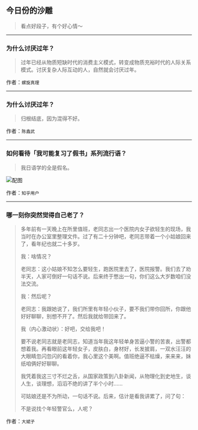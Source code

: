 ## 今日份的沙雕

> 看点好段子，有个好心情～


 
---

### 为什么讨厌过年？

> 过年已经从物质短缺时代的消费主义模式，转变成物质充裕时代的人际关系模式。讨厌复杂人际互动的人，自然就会讨厌过年。


作者：`螺旋真理`

---

### 为什么讨厌过年？

> 归根结底，因为混得不好。


作者：`陈鑫武`

---

### 如何看待「我可能复习了假书」系列流行语？

> 我日语学的全是假名。



![配图](http://pic4.zhimg.com/70/v2-d05fbe3755cce2eff84401eba984a63b_b.jpg)


作者：`知乎用户`

---

### 哪一刻你突然觉得自己老了？

> 多年前有一天晚上在所里值班，老同志出一个医院内女子欲轻生的现场，我当时在办公室里整理文件。过了有二十分钟吧，老同志带着一个小姑娘回来了，看年纪也就二十多岁。
> 
> 我：啥情况？
> 
> 老同志：这小姑娘不知怎么要轻生，跑医院里去了，医院报警。我们去了劝半天，人家可倒好一句话不说。后来终于憋出一句，你们这么大岁数咱们没法交流。
> 
> 我：然后呢？
> 
> 老同志：我跟她说了，我们所里有年轻小伙子，要不我们带你回所，你跟他好好聊聊，别想不开了。然后我就给带回来了。
> 
> 我（内心激动状）：好吧，交给我吧！
> 
> 要不说老同志就是老同志，知道当年我这年轻单身苦逼小警的苦衷，出警都想着我。再看眼前这年轻女子，皮肤白，身材好，长发披肩，一双水汪汪的大眼睛忽闪忽闪的看着你，我心里这个美啊。值班绝逼不枯燥，来来来，妹纸咱俩好好聊聊。
> 
> 我凭着我这三寸不烂之舌，从国家政策到八卦新闻，从物理化到史地生，谈人生，谈理想，滔滔不绝的讲了半个小时……
> 
> 可姑娘还是不为所动，一句话不说。后来，估计是看我讲累了，问了句：
> 
> 不是说找个年轻警官么，人呢？


作者：`大斌子`